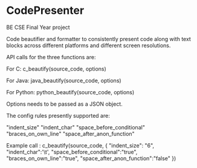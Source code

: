 # CodePresenter
BE CSE Final Year project

Code beautifier and formatter to consistently present code along with text blocks across different platforms and different screen resolutions.

  API calls for the three functions are: 
  
  For C:
  c_beautify(source_code, options)
  
  For Java:
  java_beautify(source_code, options)

  For Python:
  python_beautify(source_code, options)
  
Options needs to be passed as a JSON object. 

The config rules presently supported are:

"indent_size"
"indent_char"
"space_before_conditional"
"braces_on_own_line"
"space_after_anon_function"


Example call :
c_beautify(source_code, { "indent_size": "6", "indent_char":'\t', "space_before_conditional":"true", "braces_on_own_line":"true", "space_after_anon_function":"false" })
